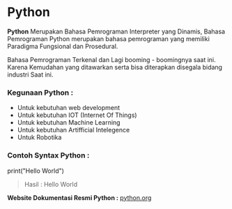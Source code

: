 # Python

**Python** Merupakan Bahasa Pemrograman Interpreter yang Dinamis, Bahasa Pemrograman Python merupakan bahasa 
pemrograman yang memiliki Paradigma Fungsional dan Prosedural.

Bahasa Pemrograman Terkenal dan Lagi booming - boomingnya saat ini. Karena Kemudahan yang ditawarkan
serta bisa diterapkan disegala bidang industri Saat ini.

### Kegunaan Python : 

- Untuk kebutuhan web development
- Untuk kebutuhan IOT (Internet Of Things)
- Untuk kebutuhan Machine Learning
- Untuk kebutuhan Artifficial Intelegence
- Untuk Robotika

### Contoh Syntax Python :

print("Hello World")

> Hasil : Hello World

**Website Dokumentasi Resmi Python :** [python.org](https://python.org/)
